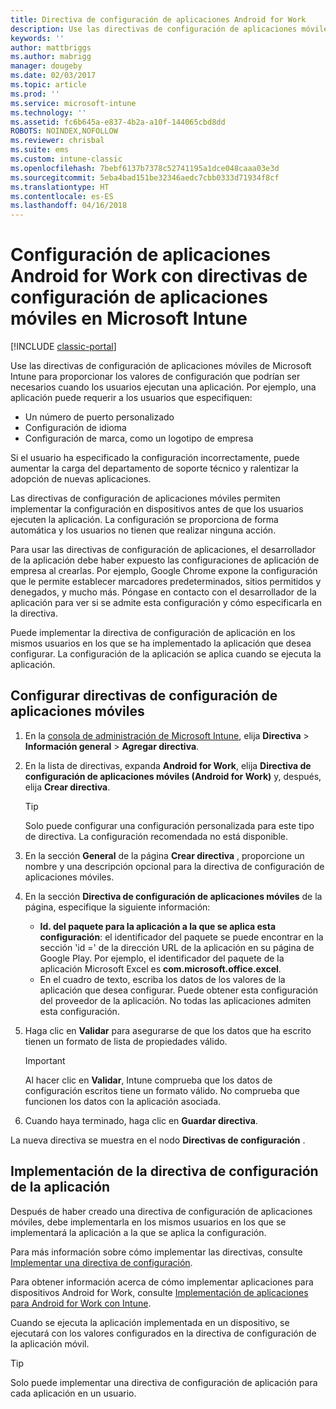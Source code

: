 ```yaml
---
title: Directiva de configuración de aplicaciones Android for Work
description: Use las directivas de configuración de aplicaciones móviles de Intune para proporcionar los valores de configuración que podrían ser necesarios cuando los usuarios ejecutan una aplicación Android for Work.
keywords: ''
author: mattbriggs
ms.author: mabrigg
manager: dougeby
ms.date: 02/03/2017
ms.topic: article
ms.prod: ''
ms.service: microsoft-intune
ms.technology: ''
ms.assetid: fc6b645a-e837-4b2a-a10f-144065cbd8dd
ROBOTS: NOINDEX,NOFOLLOW
ms.reviewer: chrisbal
ms.suite: ems
ms.custom: intune-classic
ms.openlocfilehash: 7bebf6137b7378c52741195a1dce048caaa03e3d
ms.sourcegitcommit: 5eba4bad151be32346aedc7cbb0333d71934f8cf
ms.translationtype: HT
ms.contentlocale: es-ES
ms.lasthandoff: 04/16/2018
---
```

# <a name="configure-android-for-work-apps-with-mobile-app-configuration-policies-in-microsoft-intune"></a>Configuración de aplicaciones Android for Work con directivas de configuración de aplicaciones móviles en Microsoft Intune

[!INCLUDE [classic-portal](../includes/classic-portal.md)]

Use las directivas de configuración de aplicaciones móviles de Microsoft Intune para proporcionar los valores de configuración que podrían ser necesarios cuando los usuarios ejecutan una aplicación. Por ejemplo, una aplicación puede requerir a los usuarios que especifiquen:

-   Un número de puerto personalizado
-   Configuración de idioma
-   Configuración de marca, como un logotipo de empresa

Si el usuario ha especificado la configuración incorrectamente, puede aumentar la carga del departamento de soporte técnico y ralentizar la adopción de nuevas aplicaciones.

Las directivas de configuración de aplicaciones móviles permiten implementar la configuración en dispositivos antes de que los usuarios ejecuten la aplicación. La configuración se proporciona de forma automática y los usuarios no tienen que realizar ninguna acción.

Para usar las directivas de configuración de aplicaciones, el desarrollador de la aplicación debe haber expuesto las configuraciones de aplicación de empresa al crearlas. Por ejemplo, Google Chrome expone la configuración que le permite establecer marcadores predeterminados, sitios permitidos y denegados, y mucho más. Póngase en contacto con el desarrollador de la aplicación para ver si se admite esta configuración y cómo especificarla en la directiva.

Puede implementar la directiva de configuración de aplicación en los mismos usuarios en los que se ha implementado la aplicación que desea configurar. La configuración de la aplicación se aplica cuando se ejecuta la aplicación.

## <a name="configure-a-mobile-app-configuration-policy"></a>Configurar directivas de configuración de aplicaciones móviles

1.  En la [consola de administración de Microsoft Intune](https://manage.microsoft.com), elija **Directiva** &gt; **Información general** &gt; **Agregar directiva**.

2.  En la lista de directivas, expanda **Android for Work**, elija **Directiva de configuración de aplicaciones móviles (Android for Work)** y, después, elija **Crear directiva**.

    > [!TIP]
    > Solo puede configurar una configuración personalizada para este tipo de directiva. La configuración recomendada no está disponible.

3.  En la sección **General** de la página **Crear directiva** , proporcione un nombre y una descripción opcional para la directiva de configuración de aplicaciones móviles.

4. En la sección **Directiva de configuración de aplicaciones móviles** de la página, especifique la siguiente información:
    - **Id. del paquete para la aplicación a la que se aplica esta configuración**: el identificador del paquete se puede encontrar en la sección 'id =' de la dirección URL de la aplicación en su página de Google Play. Por ejemplo, el identificador del paquete de la aplicación Microsoft Excel es **com.microsoft.office.excel**.
    - En el cuadro de texto, escriba los datos de los valores de la aplicación que desea configurar. Puede obtener esta configuración del proveedor de la aplicación. No todas las aplicaciones admiten esta configuración.
5.  Haga clic en **Validar** para asegurarse de que los datos que ha escrito tienen un formato de lista de propiedades válido.

    > [!IMPORTANT]
    > Al hacer clic en **Validar**, Intune comprueba que los datos de configuración escritos tiene un formato válido. No comprueba que funcionen los datos con la aplicación asociada.

6.  Cuando haya terminado, haga clic en **Guardar directiva**.

La nueva directiva se muestra en el nodo **Directivas de configuración** .


## <a name="deploy-the-app-configuration-policy"></a>Implementación de la directiva de configuración de la aplicación
Después de haber creado una directiva de configuración de aplicaciones móviles, debe implementarla en los mismos usuarios en los que se implementará la aplicación a la que se aplica la configuración.

Para más información sobre cómo implementar las directivas, consulte [Implementar una directiva de configuración](/intune-classic/deploy-use/manage-settings-and-features-on-your-devices-with-microsoft-intune-policies#deploy-a-configuration-policy).

Para obtener información acerca de cómo implementar aplicaciones para dispositivos Android for Work, consulte [Implementación de aplicaciones para Android for Work con Intune](android-for-work-apps.md).

Cuando se ejecuta la aplicación implementada en un dispositivo, se ejecutará con los valores configurados en la directiva de configuración de la aplicación móvil.

> [!TIP]
> Solo puede implementar una directiva de configuración de aplicación para cada aplicación en un usuario.
